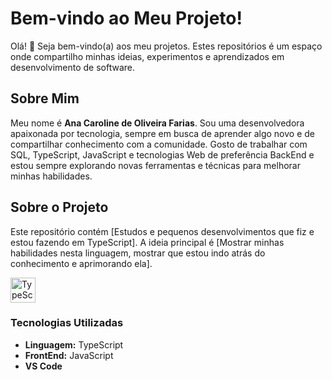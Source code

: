 # Bem-vindo ao Meu Projeto!

Olá! 👋 Seja bem-vindo(a) aos meu projetos. Estes repositórios é um espaço onde compartilho minhas ideias, experimentos e aprendizados em desenvolvimento de software.

## Sobre Mim

Meu nome é **Ana Caroline de Oliveira Farias**. Sou uma desenvolvedora apaixonada por tecnologia, sempre em busca de aprender algo novo e de compartilhar conhecimento com a comunidade. Gosto de trabalhar com SQL, TypeScript, JavaScript e tecnologias Web de preferência BackEnd e estou sempre explorando novas ferramentas e técnicas para melhorar minhas habilidades.

## Sobre o Projeto

Este repositório contém [Estudos e pequenos desenvolvimentos que fiz e estou fazendo em TypeScript]. A ideia principal é [Mostrar minhas habilidades nesta linguagem, mostrar que estou indo atrás do conhecimento e aprimorando ela]. 

<img src="https://raw.githubusercontent.com/remojansen/logo.ts/master/ts.png" alt="TypeScript Logo" width="40" height="40">

### Tecnologias Utilizadas

- **Linguagem:** TypeScript
- **FrontEnd:** JavaScript
- **VS Code**

